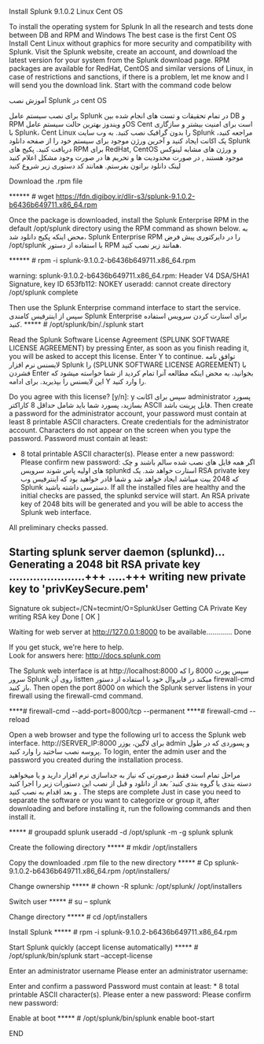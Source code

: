 
Install Splunk 9.1.0.2 Linux Cent OS

To install the operating system for Splunk
In all the research and tests done between DB and RPM and Windows
The best case is the first Cent OS
Install Cent Linux without graphics for more security and compatibility with Splunk.
Visit the Splunk website, create an account, and download the latest version for your system from the Splunk download page. RPM packages are available for RedHat, CentOS and similar versions of Linux, in case of restrictions and sanctions, if there is a problem, let me know and I will send you the download link.
Start with the command code below

آموزش نصب Splunk در cent OS 

برای نصب سیستم عامل Splunk
در تمام تحقیقات و تست های انجام شده بین DB و RPM و ویندوز
بهترین حالت سیستم عاملOS Cent است
برای امنیت بیشتر و سازگاری با Splunk، Cent Linux را بدون گرافیک نصب کنید.
به وب سایت Splunk مراجعه کنید، یک اکانت ایجاد کنید و آخرین ورژن موجود برای سیستم خود را از صفحه دانلود Splunk دریافت کنید. پکیج های RPM برای RedHat, CentOS و ورژن های مشابه لینوکس موجود هستند ,  در صورت محدودیت ها و تحریم ها در صورت وجود مشکل اعلام کنید لینک دانلود براتون بفرستم.
 همانند کد دستوری زیر شروع کنید 


Download the .rpm file

****** # wget https://fdn.digiboy.ir/dlir-s3/splunk-9.1.0.2-b6436b649711.x86_64.rpm

Once the package is downloaded, install the Splunk Enterprise RPM in the default /opt/splunk directory using the RPM command as shown below.
به محض اینکه پکیج دانلود شد،‌ Splunk Enterprise RPM را در دایرکتوری پیش فرض /opt/splunk با استفاده از دستور RPM همانند زیر نصب کنید.

****** # rpm -i splunk-9.1.0.2-b6436b649711.x86_64.rpm

warning:  splunk-9.1.0.2-b6436b649711.x86_64.rpm: Header V4 DSA/SHA1 Signature, key ID 653fb112: NOKEY
useradd: cannot create directory /opt/splunk
complete 

Then use the Splunk Enterprise command interface to start the service.
 سپس از اینترفیس کامندی Splunk Enterprise برای استارت کردن سرویس استفاده کنید.
 ***** # /opt/splunk/bin/./splunk start 

Read the Splunk Software License Agreement (SPLUNK SOFTWARE LICENSE AGREEMENT) by pressing Enter, as soon as you finish reading it, you will be asked to accept this license. Enter Y to continue.
 توافق نامه لایسنس نرم افزار Splunk را (SPLUNK SOFTWARE LICENSE AGREEMENT) با فشردن Enter بخوانید، به محض اینکه مطالعه آنرا تمام کردید از شما خواسته میشود که این لایسنس را بپذیرید. برای ادامه Y را وارد کنید.
 
Do you agree with this license? [y/n]: y 
سپس برای اکانت administrator پسورد بسازید، پسورد شما باید شامل حداقل 8 کاراکتر ASCII قابل پرینت باشد.
Then create a password for the administrator account, your password must contain at least 8 printable ASCII characters.
Create credentials for the administrator account.
Characters do not appear on the screen when you type the password.
Password must contain at least:
   * 8 total printable ASCII character(s).
Please enter a new password:
Please confirm new password:
 اگر همه فایل های نصب شده سالم باشند و چک های اولیه پاس شوند سرویس splunkd استارت خواهد شد. یک RSA private key که 2048 بیت میباشد ایجاد خواهد شد و شما قادر خواهید بود که اینترفیس وب Splunk دسترسی داشته باشید.
If all the installed files are healthy and the initial checks are passed, the splunkd service will start. An RSA private key of 2048 bits will be generated and you will be able to access the Splunk web interface.

All preliminary checks passed.

Starting splunk server daemon (splunkd)...  
Generating a 2048 bit RSA private key
......................+++
.....+++
writing new private key to 'privKeySecure.pem'
-----
Signature ok
subject=/CN=tecmint/O=SplunkUser
Getting CA Private Key
writing RSA key
Done
                                                           [  OK  ]

Waiting for web server at http://127.0.0.1:8000 to be available............. Done


If you get stuck, we're here to help.  
Look for answers here: http://docs.splunk.com

The Splunk web interface is at http://localhost:8000 
سپس پورت 8000 را که سرور Splunk روی آن listten میکند در فایروال خود با استفاده از دستور firewall-cmd باز کنید.
Then open the port 8000 on which the Splunk server listens in your firewall using the firewall-cmd command.

****# firewall-cmd --add-port=8000/tcp --permanent
****# firewall-cmd --reload 

Open a web browser and type the following url to access the Splunk web interface.
http://SERVER_IP:8000 
برای لاگین، یوزر admin و پسوردی که در طول پروسه نصب ساختید را وارد کنید.
To login, enter the admin user and the password you created during the installation process.

 مراحل تمام است 
 فقط درصورتی که نیاز به جداسازی نرم افزار دارید و یا میخواهید دسته بندی یا گروه بندی کنید َ بعد از دانلود و قبل از نصب این دستورات زیر را اجرا کنید و بعد اقدام به نصب کنید .
 The steps are complete
  Just in case you need to separate the software or you want to categorize or group it, after downloading and before installing it, run the following commands and then install it.

 
***** # groupadd splunk useradd -d /opt/splunk -m -g splunk splunk

Create the following directory
***** # mkdir /opt/installers

Copy the downloaded .rpm file to the new directory
***** # Cp splunk-9.1.0.2-b6436b649711.x86_64.rpm /opt/installers/

Change ownership
***** # chown -R splunk: /opt/splunk/ /opt/installers

Switch user
***** # su – splunk

 Change directory
***** # cd /opt/installers

 Install Splunk
***** # rpm -i splunk-9.1.0.2-b6436b649711.x86_64.rpm

Start Splunk quickly (accept license automatically)
***** # /opt/splunk/bin/splunk start –accept-license

Enter an administrator username
Please enter an administrator username:

Enter and confirm a password
Password must contain at least: * 8 total printable ASCII character(s). Please enter a new password: Please confirm new password:

 Enable at boot
***** #  /opt/splunk/bin/splunk enable boot-start

END




